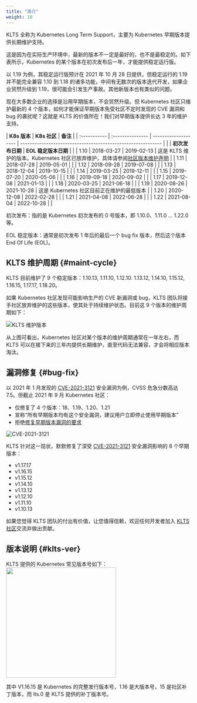 ```yaml
---
title: "简介"
weight: 10
---
```

KLTS 全称为 Kubernetes Long Term Support，主要为 Kubernetes 早期版本提供长期维护支持。

这是因为在实际生产环境中，最新的版本不一定是最好的，也不是最稳定的。如下表所示，Kubernetes 的某个版本在初次发布后一年，才能提供稳定运行版。

以 1.19 为例，其稳定运行版预计在 2021 年 10 月 28 日提供，但稳定运行的 1.19 并不能完全兼容 1.10 到 1.18 的诸多功能，中间有无数次的版本迭代开发，如果企业贸然升级到 1.19，很可能会引发生产事故。其他新版本也有类似的问题。

现在大多数企业的选择是沿用早期版本，不会贸然升级。但 Kubernetes 社区只维护最新的 4 个版本，如何才能保证早期版本免受社区不定时发现的 CVE 漏洞和 bug 的袭扰呢？这就是 KLTS 的价值所在！我们对早期版本提供长达 3 年的维护支持。

| **K8s 版本** | **K8s 社区**                               | **备注**                                                         |
| :----------- | :--------------- | -------------------- | ------------------------------------------------------------ |
|              | **初次发布日期** | **EOL 稳定版本日期** |                                                              |
| 1.10         | 2018-03-27       | 2019-02-13           | 这是 KLTS 维护的版本。Kubernetes 社区已放弃维护，具体请参阅[社区版本维护声明](https://kubernetes.io/releases/version-skew-policy/#supported-versions) |
| 1.11         | 2018-07-28       | 2019-05-01           |                                                              |
| 1.12         | 2018-09-28       | 2019-07-08           |                                                              |
| 1.13         | 2018-12-04       | 2019-10-15           |                                                              |
| 1.14         | 2019-03-25       | 2019-12-11           |                                                              |
| 1.15         | 2019-07-20       | 2020-05-06           |                                                              |
| 1.16         | 2019-09-18       | 2020-09-02           |                                                              |
| 1.17         | 2019-12-08       | 2021-01-13           |                                                              |
| 1.18         | 2020-03-25       | 2021-06-18           |                                                              |
| 1.19         | 2020-08-26       | 2021-10-28           | 这是 Kubernetes 社区目前正在维护的最低版本                 |
| 1.20         | 2020-12-08       | 2022-02-28           |                                                              |
| 1.21         | 2021-04-08       | 2022-06-28           |                                                              |
| 1.22         | 2021-08-04       | 2022-10-28           |                                                              |

初次发布：指的是 Kubernetes 初次发布的 0 号版本，即 1.10.0、1.11.0 ... 1.22.0 等。

EOL 稳定版本：通常是初次发布 1 年后的最后一个 bug fix 版本，然后这个版本 End Of Life (EOL)。
## KLTS 维护周期 {#maint-cycle}
KLTS 目前维护了 9 个稳定版本：1.10.13, 1.11.10, 1.12.10. 1.13.12, 1.14.10, 1.15.12, 1.16.15, 1.17.17, 1.18.20。

如果 Kubernetes 社区发现可能影响生产的 CVE 新漏洞或 bug，KLTS 团队将接手社区放弃维护的这些版本，使其处于持续维护状态。目前这 9 个版本的维护周期如下：

![KLTS 维护版本](../images/whatKLTSdoes.png)

从上图可看出，Kubernetes 社区对某个版本的维护周期通常在一年左右，而 KLTS 可以在接下来的三年内提供长期维护，直至代码无法兼容，才会将相应版本淘汰。
## 漏洞修复 {#bug-fix}
以 2021 年 1 月发现的 [CVE-2021-3121](https://www.cvedetails.com/cve/CVE-2021-3121) 安全漏洞为例，CVSS 危急分数高达 7.5。但截止 2021 年 9 月 Kubernetes 社区：

- 仅修复了 4 个版本：18、1.19、1.20、1.21
- 宣称“所有早期版本均有这个安全漏洞，建议用户立即停止使用早期版本”
- 拒绝[修复早期版本漏洞的要求](https://github.com/kubernetes/kubernetes/issues/101435)

![CVE-2021-3121](../images/cve2021.png)

 KLTS 针对这一现状，默默修复了深受 [CVE-2021-3121](https://www.cvedetails.com/cve/CVE-2021-3121) 安全漏洞影响的 8 个早期版本：

- v1.17.17
- v1.16.15
- v1.15.12
- v1.14.10
- v1.13.12
- v1.12.10
- v1.11.10
- v1.10.13

 如果您觉得 KLTS 团队的付出有价值，让您值得信赖，欢迎任何开发者加入 [KLTS 社区](https://github.com/klts-io)交流并做出贡献。
## 版本说明 {#klts-ver}
KLTS 提供的 Kubernetes 常见版本号如下：   
<img src="../klts_ver.png" width="300">

其中 V1.16.15 是 Kubernetes 的完整发行版本号，1.16 是大版本号，15 是社区补丁版本，而 lts.0 是 KLTS 提供的补丁版本号。 

